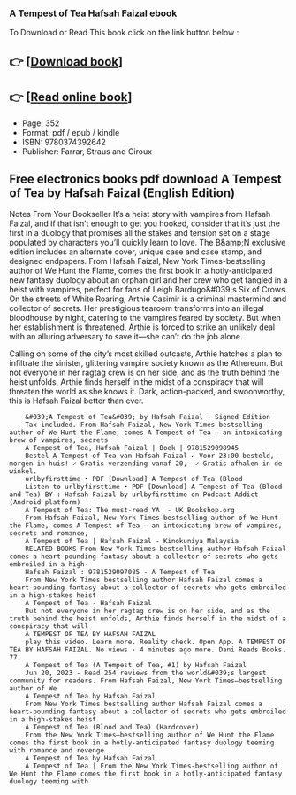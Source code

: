 ### A Tempest of Tea Hafsah Faizal ebook

To Download or Read This book click on the link button below :

## 👉  [**[Download book](http://get-pdfs.com/download.php?group=book&from=github.com&id=699912&lnk=1081 "Download book")**]

## 👉  [**[Read online book](http://get-pdfs.com/download.php?group=book&from=github.com&id=699912&lnk=1081 "Read online book")**]


* Page: 352
* Format: pdf / epub / kindle
* ISBN: 9780374392642
* Publisher: Farrar, Straus and Giroux



## Free electronics books pdf download A Tempest of Tea by Hafsah Faizal (English Edition)



Notes From Your Bookseller It’s a heist story with vampires from Hafsah Faizal, and if that isn’t enough to get you hooked, consider that it’s just the first in a duology that promises all the stakes and tension set on a stage populated by characters you’ll quickly learn to love. The B&amp;amp;N exclusive edition includes an alternate cover, unique case and case stamp, and designed endpapers. From Hafsah Faizal, New York Times-bestselling author of We Hunt the Flame, comes the first book in a hotly-anticipated new fantasy duology about an orphan girl and her crew who get tangled in a heist with vampires, perfect for fans of Leigh Bardugo&amp;#039;s Six of Crows. On the streets of White Roaring, Arthie Casimir is a criminal mastermind and collector of secrets. Her prestigious tearoom transforms into an illegal bloodhouse by night, catering to the vampires feared by society. But when her establishment is threatened, Arthie is forced to strike an unlikely deal with an alluring adversary to save it—she can’t do the job alone.
 
 Calling on some of the city’s most skilled outcasts, Arthie hatches a plan to infiltrate the sinister, glittering vampire society known as the Athereum. But not everyone in her ragtag crew is on her side, and as the truth behind the heist unfolds, Arthie finds herself in the midst of a conspiracy that will threaten the world as she knows it. Dark, action-packed, and swoonworthy, this is Hafsah Faizal better than ever.


        &#039;A Tempest of Tea&#039; by Hafsah Faizal - Signed Edition
        Tax included. From Hafsah Faizal, New York Times-bestselling author of We Hunt the Flame, comes A Tempest of Tea – an intoxicating brew of vampires, secrets 
        A Tempest of Tea, Hafsah Faizal | Boek | 9781529098945
        Bestel A Tempest of Tea van Hafsah Faizal ✓ Voor 23:00 besteld, morgen in huis! ✓ Gratis verzending vanaf 20,- ✓ Gratis afhalen in de winkel.
        urlbyfirsttime • PDF [Download] A Tempest of Tea (Blood
        Listen to urlbyfirsttime • PDF [Download] A Tempest of Tea (Blood and Tea) BY : Hafsah Faizal by urlbyfirsttime on Podcast Addict (Android platform)
        A Tempest of Tea: The must-read YA  - UK Bookshop.org
        From Hafsah Faizal, New York Times-bestselling author of We Hunt the Flame, comes A Tempest of Tea – an intoxicating brew of vampires, secrets and romance, 
        A Tempest of Tea | Hafsah Faizal - Kinokuniya Malaysia
        RELATED BOOKS From New York Times bestselling author Hafsah Faizal comes a heart-pounding fantasy about a collector of secrets who gets embroiled in a high- 
        Hafsah Faizal : 9781529097085 - A Tempest of Tea
        From New York Times bestselling author Hafsah Faizal comes a heart-pounding fantasy about a collector of secrets who gets embroiled in a high-stakes heist .
        A Tempest of Tea - Hafsah Faizal
        But not everyone in her ragtag crew is on her side, and as the truth behind the heist unfolds, Arthie finds herself in the midst of a conspiracy that will 
        A TEMPEST OF TEA BY HAFSAH FAIZAL
        play this video. Learn more. Reality check. Open App. A TEMPEST OF TEA BY HAFSAH FAIZAL. No views · 4 minutes ago more. Dani Reads Books. 77.
        A Tempest of Tea (A Tempest of Tea, #1) by Hafsah Faizal
        Jun 20, 2023 - Read 254 reviews from the world&#039;s largest community for readers. From Hafsah Faizal, New York Times–bestselling author of We 
        A Tempest of Tea by Hafsah Faizal
        From New York Times bestselling author Hafsah Faizal comes a heart-pounding fantasy about a collector of secrets who gets embroiled in a high-stakes heist 
        A Tempest of Tea (Blood and Tea) (Hardcover)
        From the New York Times–bestselling author of We Hunt the Flame comes the first book in a hotly-anticipated fantasy duology teeming with romance and revenge 
        A Tempest of Tea by Hafsah Faizal
        A Tempest of Tea | From the New York Times-bestselling author of We Hunt the Flame comes the first book in a hotly-anticipated fantasy duology teeming with 
    




